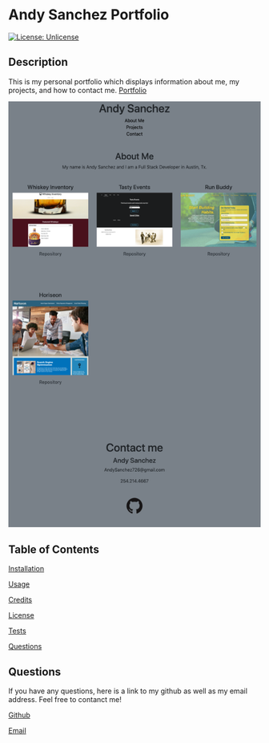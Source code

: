 
# Andy Sanchez Portfolio
[![License: Unlicense](https://img.shields.io/badge/license-Unlicense-blue.svg)](http://unlicense.org/)
## Description
This is my personal portfolio which displays information about me, my projects, and how to contact me.
[Portfolio](https://andysanchez726.github.io/react-portfolio/)

![screenshot](./src/assets/portfolio-screenshot.png)
## Table of Contents
[Installation](#installation)

[Usage](#usage)

[Credits](#credits)

[License](#license)

[Tests](#tests)

[Questions](#questions)



## Questions
If you have any questions, here is a link to my github as well as my email address. Feel free to contanct me!

[Github](github.com/andysanchez726 "My Github")

[Email](andysanchez726@gmail.com "My Email")
  